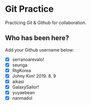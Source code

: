 # Git Practice

Practicing Git &amp; Github for collaboration.

## Who has been here?

Add your Github username below:

- [x] serranoarevalo!
- [x] seunga 
- [x] RtgKorea
- [x] Johny Kim! 2019. 8. 9
- [x] aikasi
- [x] GalaxySailor!
- [x] yuyaebean
- [x] nanmadol
